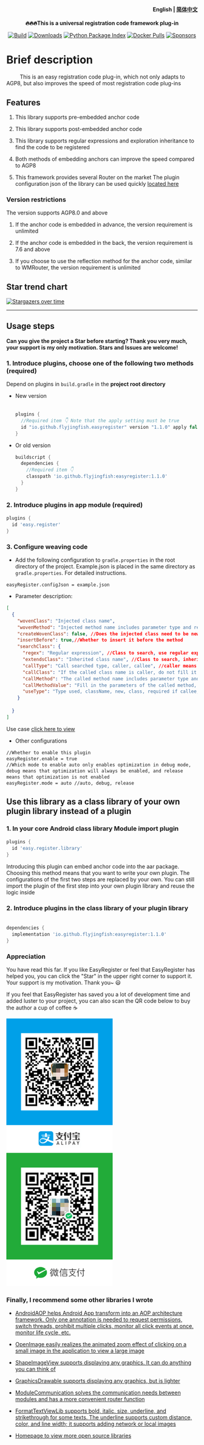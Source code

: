 <h4 align="right">
  <strong>English</strong> | <a href="https://github.com/FlyJingFish/EasyRegister/blob/master/README-en.md">简体中文</a>
</h4>


<p align="center">
  <strong>
  🔥🔥🔥This is a universal registration code framework plug-in
  </strong>
</p>


<p align="center">
  <a href="https://central.sonatype.com/artifact/io.github.flyjingfish/easyregister"><img
    src="https://img.shields.io/maven-central/v/io.github.flyjingfish/easyregister"
    alt="Build"
  /></a>
  <a href="https://github.com/FlyJingFish/EasyRegister/stargazers"><img
    src="https://img.shields.io/github/stars/FlyJingFish/EasyRegister.svg"
    alt="Downloads"
  /></a>
  <a href="https://github.com/FlyJingFish/EasyRegister/network/members"><img
    src="https://img.shields.io/github/forks/FlyJingFish/EasyRegister.svg"
    alt="Python Package Index"
  /></a>
  <a href="https://github.com/FlyJingFish/EasyRegister/issues"><img
    src="https://img.shields.io/github/issues/FlyJingFish/EasyRegister.svg"
    alt="Docker Pulls"
  /></a>
  <a href="https://github.com/FlyJingFish/EasyRegister/blob/master/LICENSE"><img
    src="https://img.shields.io/github/license/FlyJingFish/EasyRegister.svg"
    alt="Sponsors"
  /></a>
</p>

# Brief description

&nbsp;&nbsp;&nbsp;&nbsp;&nbsp;&nbsp;&nbsp;&nbsp; This is an easy registration code plug-in, which not only adapts to AGP8, but also improves the speed of most registration code plug-ins

## Features

1. This library supports pre-embedded anchor code

2. This library supports post-embedded anchor code

3. This library supports regular expressions and exploration inheritance to find the code to be registered

4. Both methods of embedding anchors can improve the speed compared to AGP8

5. This framework provides several Router on the market The plugin configuration json of the library can be used quickly [located here](https://github.com/FlyJingFish/EasyRegister/tree/master/routerJson)

### Version restrictions

The version supports AGP8.0 and above

1. If the anchor code is embedded in advance, the version requirement is unlimited

2. If the anchor code is embedded in the back, the version requirement is 7.6 and above

3. If you choose to use the reflection method for the anchor code, similar to WMRouter, the version requirement is unlimited

## Star trend chart

[![Stargazers over time](https://starchart.cc/FlyJingFish/EasyRegister.svg?variant=adaptive)](https://starchart.cc/FlyJingFish/EasyRegister)

---

## Usage steps

**Can you give the project a Star before starting? Thank you very much, your support is my only motivation. Stars and Issues are welcome!**

### 1. Introduce plugins, choose one of the following two methods (required)

Depend on plugins in <code>build.gradle</code> in the <strong>project root directory</strong>

- New version

  ```gradle
  
  plugins {
    //Required item 👇 Note that the apply setting must be true
    id "io.github.flyjingfish.easyregister" version "1.1.0" apply false
  }
  ```

- Or old version

  ```gradle
  buildscript {
    dependencies {
      //Required item 👇
      classpath 'io.github.flyjingfish:easyregister:1.1.0'
    }
  }
  ```

### 2. Introduce plugins in app module (required)

```gradle
plugins {
  id 'easy.register'
}

```

### 3. Configure weaving code

- Add the following configuration to `gradle.properties` in the root directory of the project. Example.json is placed in the same directory as `gradle.properties`. For detailed instructions.

```properties
easyRegister.configJson = example.json
```

- Parameter description:
```json
[
  {
    "wovenClass": "Injected class name",
    "wovenMethod": "Injected method name includes parameter type and return type", //For example, void register(String)
    "createWovenClass": false, //Does the injected class need to be newly created?
    "insertBefore": true,//Whether to insert it before the method
    "searchClass": {
      "regex": "Regular expression", //Class to search, use regular expression to match class name(At least one of regex and extendsClass must be filled in, or both must be filled in)
      "extendsClass": "Inherited class name", //Class to search, inherited class or interface class name
      "callType": "Call searched type, caller, callee", //caller means calling the callMethod of the found class, callee means calling the callMethod of callClass and passing in the found class
      "callClass": "If the called class name is caller, do not fill it in. If it is callee, fill in the corresponding class name of callMethod",
      "callMethod": "The called method name includes parameter type and return type", //For example, void register(String)
      "callMethodValue": "Fill in the parameters of the called method, searchClass is the current data, $n is the parameter of the injection method, n represents the number", // Fill in searchClass to use the found class; fill in $n to use the number of parameters of wovenMethod
      "useType": "Type used, className, new, class, required if callee, otherwise not filled", // If it is caller, it does not need to be filled in. If it is callee, when callMethodValue fills in searchClass, className is the class name string, new is to create an object, and class is the class object of the class
    }

  }
]
```

Use case [click here to view](https://github.com/FlyJingFish/EasyRegister/blob/master/routerJson/)

- Other configurations

```properties
//Whether to enable this plugin
easyRegister.enable = true
//Which mode to enable auto only enables optimization in debug mode, debug means that optimization will always be enabled, and release means that optimization is not enabled
easyRegister.mode = auto //auto, debug, release
```

## Use this library as a class library of your own plugin library instead of a plugin

### 1. In your core Android class library Module import plugin

```gradle
plugins {
  id 'easy.register.library'
}

```

Introducing this plugin can embed anchor code into the aar package. Choosing this method means that you want to write your own plugin. The configurations of the first two steps are replaced by your own. You can still import the plugin of the first step into your own plugin library and reuse the logic inside

### 2. Introduce plugins in the class library of your plugin library

```gradle

dependencies {
  implementation 'io.github.flyjingfish:easyregister:1.1.0'
}
```

### Appreciation

You have read this far. If you like EasyRegister or feel that EasyRegister has helped you, you can click the "Star" in the upper right corner to support it. Your support is my motivation. Thank you~ 😃

If you feel that EasyRegister has saved you a lot of development time and added luster to your project, you can also scan the QR code below to buy the author a cup of coffee ☕

<div>
<img src="https://github.com/FlyJingFish/EasyRegister/blob/master/screenshot/IMG_4075.PNG" width="280" height="350">
<img src="https://github.com/FlyJingFish/EasyRegister/blob/master/screenshot/IMG_4076.JPG" width="280" height="350">
</div>

### Finally, I recommend some other libraries I wrote

- [AndroidAOP helps Android App transform into an AOP architecture framework. Only one annotation is needed to request permissions, switch threads, prohibit multiple clicks, monitor all click events at once, monitor life cycle, etc.](https://github.com/FlyJingFish/AndroidAOP)

- [OpenImage easily realizes the animated zoom effect of clicking on a small image in the application to view a large image](https://github.com/FlyJingFish/OpenImage)

- [ShapeImageView supports displaying any graphics. It can do anything you can think of](https://github.com/FlyJingFish/ShapeImageView)

- [GraphicsDrawable supports displaying any graphics, but is lighter](https://github.com/FlyJingFish/GraphicsDrawable)

- [ModuleCommunication solves the communication needs between modules and has a more convenient router function](https://github.com/FlyJingFish/ModuleCommunication)

- [FormatTextViewLib supports bold, italic, size, underline, and strikethrough for some texts. The underline supports custom distance, color, and line width; it supports adding network or local images](https://github.com/FlyJingFish/FormatTextViewLib)

- [Homepage to view more open source libraries](https://github.com/FlyJingFish)

